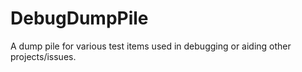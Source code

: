 # DebugDumpPile
A dump pile for various test items used in debugging or aiding other projects/issues.
